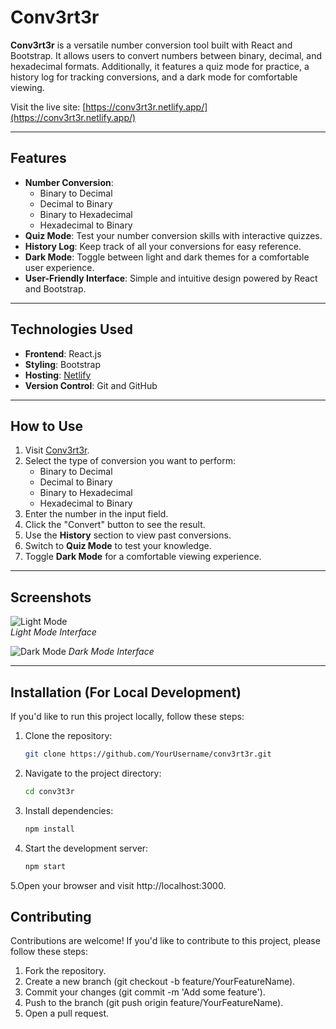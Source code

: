 # Conv3rt3r

**Conv3rt3r** is a versatile number conversion tool built with React and Bootstrap. It allows users to convert numbers between binary, decimal, and hexadecimal formats. Additionally, it features a quiz mode for practice, a history log for tracking conversions, and a dark mode for comfortable viewing.

Visit the live site: [https://conv3rt3r.netlify.app/](https://conv3rt3r.netlify.app/)

---

## Features

- **Number Conversion**:
  - Binary to Decimal
  - Decimal to Binary
  - Binary to Hexadecimal
  - Hexadecimal to Binary
- **Quiz Mode**: Test your number conversion skills with interactive quizzes.
- **History Log**: Keep track of all your conversions for easy reference.
- **Dark Mode**: Toggle between light and dark themes for a comfortable user experience.
- **User-Friendly Interface**: Simple and intuitive design powered by React and Bootstrap.

---

## Technologies Used

- **Frontend**: React.js
- **Styling**: Bootstrap
- **Hosting**: [Netlify](https://www.netlify.com/)
- **Version Control**: Git and GitHub

---

## How to Use

1. Visit [Conv3rt3r](https://conv3rt3r.netlify.app/).
2. Select the type of conversion you want to perform:
   - Binary to Decimal
   - Decimal to Binary
   - Binary to Hexadecimal
   - Hexadecimal to Binary
3. Enter the number in the input field.
4. Click the "Convert" button to see the result.
5. Use the **History** section to view past conversions.
6. Switch to **Quiz Mode** to test your knowledge.
7. Toggle **Dark Mode** for a comfortable viewing experience.

---

## Screenshots

![Light Mode](https://media.licdn.com/dms/image/v2/D562DAQHI4uVjgoY6_w/profile-treasury-image-shrink_160_160/profile-treasury-image-shrink_160_160/0/1738355065859?e=1739016000&v=beta&t=G5MA_VGplhgiYolm86s1RtN_P_9GnGNgnfyRXUpcGKw)  
*Light Mode Interface*

![Dark Mode]([https://www.linkedin.com/in/naveed-sohail-gung-285645310/details/projects/1040838186/multiple-media-viewer?profileId=ACoAAE8d70UBeYhMBmiP_BbS28WyCYAQ7JzvX_4&treasuryMediaId=1738411172681&type=IMAGE&lipi=urn%3Ali%3Apage%3Ad_flagship3_profile_view_base_projects_details%3Bm%2FCYnXO7RamMKZGV%2Bsi%2B6A%3D%3D](https://media.licdn.com/dms/image/v2/D562DAQGGt3BmHH8f4g/profile-treasury-image-shrink_160_160/profile-treasury-image-shrink_160_160/0/1738411120471?e=1739016000&v=beta&t=qxYbn4sHUBlF8UrglaWIBLiPldJV5F09uuaKCXHxgRM))  
*Dark Mode Interface*

---

## Installation (For Local Development)

If you'd like to run this project locally, follow these steps:

1. Clone the repository:
   ```bash
   git clone https://github.com/YourUsername/conv3rt3r.git
   ```
2. Navigate to the project directory:
   ```bash
   cd conv3t3r
   ```
3. Install dependencies:
   ```bash
   npm install
   ```
4. Start the development server:
   ```bash
   npm start
   ```
5.Open your browser and visit http://localhost:3000.

## Contributing

Contributions are welcome! If you'd like to contribute to this project, please follow these steps:
1. Fork the repository.
2. Create a new branch (git checkout -b feature/YourFeatureName).
3. Commit your changes (git commit -m 'Add some feature').
4. Push to the branch (git push origin feature/YourFeatureName).
5. Open a pull request.
   
